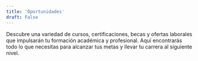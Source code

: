 ```yaml
---
title: 'Oportunidades'
draft: False
---
```


Descubre una variedad de cursos, certificaciones, becas y ofertas laborales que impulsarán tu formación académica y profesional. Aquí encontrarás todo lo que necesitas para alcanzar tus metas y llevar tu carrera al siguiente nivel.